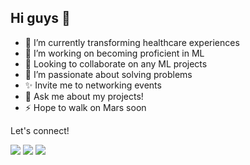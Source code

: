 ## Hi guys 👋

- 🔭 I’m currently transforming healthcare experiences
- 🌱 I’m working on becoming proficient in ML
- 👯 Looking to collaborate on any ML projects
- 👀 I’m passionate about solving problems
- ✨ Invite me to networking events
- 💬 Ask me about my projects!
- ⚡ Hope to walk on Mars soon

Let's connect! 

<kbd><a href= 'https://www.linkedin.com/in/edward-ogbei/' rel="nofollow"><img src= "https://img.shields.io/badge/LinkedIn-0077B5?style=for-the-badge&logo=linkedin&logoColor=white" /></a></kbd>
<kbd><a href="https://medium.com/@ogbeiedward" rel="nofollow"><img src= "https://img.shields.io/badge/Medium-white?style=for-the-badge&logo=medium&logoColor=black" /></a></kbd>
<kbd><a href="mailto:ogbeiedward@gmail.com" rel="nofollow"><img src= "https://img.shields.io/badge/Gmail-white?style=for-the-badge&logo=gmail&logoColor=red" /></a></kbd>

